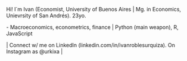 <p> Hi! I´m Ivan (Economist, University of Buenos Aires | Mg. in Economics, Unievrsity of San Andrés). 23yo. </p>
<p> - Macroeconomics, econometrics, finance | Python (main weapon), R, JavaScript </p> 
<p> | Connect w/ me on LinkedIn (linkedin.com/in/ivanroblesurquiza). On Instagram as @urkixa | </p>

